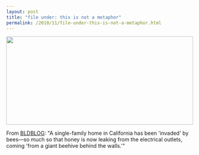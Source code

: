 ```yaml
---
layout: post
title: "file under: this is not a metaphor"
permalink: /2010/11/file-under-this-is-not-a-metaphor.html
---
```


<p><img class="asset asset-image at-xid-6a00d8341c4f5f53ef0133f5b03e04970b  " height="237" src="http://sippey.typepad.com/.a/6a00d8341c4f5f53ef0133f5b03e04970b-pi" width="500" />
</p>

<p>From <a href="http://bldgblog.blogspot.com/2010/11/honey-comb-home.html">BLDBLOG</a>:  &quot;A single-family home in California has been &#39;invaded&#39; by bees—so much so that honey is now leaking from the electrical outlets, coming &#39;from a giant beehive behind the walls.&#39;&quot;</p>


